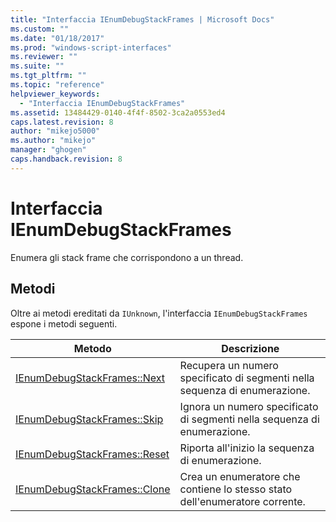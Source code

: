 ```yaml
---
title: "Interfaccia IEnumDebugStackFrames | Microsoft Docs"
ms.custom: ""
ms.date: "01/18/2017"
ms.prod: "windows-script-interfaces"
ms.reviewer: ""
ms.suite: ""
ms.tgt_pltfrm: ""
ms.topic: "reference"
helpviewer_keywords: 
  - "Interfaccia IEnumDebugStackFrames"
ms.assetid: 13484429-0140-4f4f-8502-3ca2a0553ed4
caps.latest.revision: 8
author: "mikejo5000"
ms.author: "mikejo"
manager: "ghogen"
caps.handback.revision: 8
---
```

# Interfaccia IEnumDebugStackFrames
Enumera gli stack frame che corrispondono a un thread.  
  
## Metodi  
 Oltre ai metodi ereditati da `IUnknown`, l'interfaccia `IEnumDebugStackFrames` espone i metodi seguenti.  
  
|Metodo|Descrizione|  
|------------|-----------------|  
|[IEnumDebugStackFrames::Next](../../winscript/reference/ienumdebugstackframes-next.md)|Recupera un numero specificato di segmenti nella sequenza di enumerazione.|  
|[IEnumDebugStackFrames::Skip](../../winscript/reference/ienumdebugstackframes-skip.md)|Ignora un numero specificato di segmenti nella sequenza di enumerazione.|  
|[IEnumDebugStackFrames::Reset](../../winscript/reference/ienumdebugstackframes-reset.md)|Riporta all'inizio la sequenza di enumerazione.|  
|[IEnumDebugStackFrames::Clone](../../winscript/reference/ienumdebugstackframes-clone.md)|Crea un enumeratore che contiene lo stesso stato dell'enumeratore corrente.|
